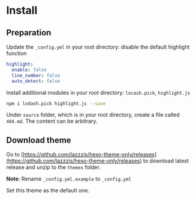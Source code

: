 # Install

## Preparation

Update the `_config.yml` in your root directory: disable the default highlight function

```yml
highlight:
  enable: false
  line_number: false
  auto_detect: false
```

Install additional modules in your root directory: `locash.pick`, `highlight.js`

```bash
npm i lodash.pick highlight.js --save
```

Under `source` folder, which is in your root directory, create a file called `404.md`. The content can be arbitrary.

## Download theme

Go to [https://github.com/lazzzis/hexo-theme-only/releases](https://github.com/lazzzis/hexo-theme-only/releases) to download latest release and unzip to the `themes` folder.

**Note**: Rename `_config.yml.example` to `_config.yml`

Set this theme as the default one.
